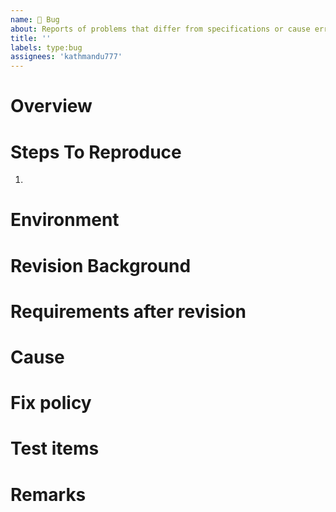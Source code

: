 ```yaml
---
name: 🐞 Bug
about: Reports of problems that differ from specifications or cause errors
title: ''
labels: type:bug
assignees: 'kathmandu777'
---
```


# Overview <!-- when/where/what kind of problems are occurring -->


# Steps To Reproduce
1. 

# Environment <!-- e.g. os and python, node, npm versions etc -->


# Revision Background <!-- why you need to fix it -->


# Requirements after revision <!-- what behavior to expect after the fix -->


# Cause <!-- even if you don't know the cause clearly, write it down if there is anything that looks suspicious. -->


# Fix policy <!-- how to fix -->


# Test items <!-- how to check if the bug has been fixed -->


# Remarks <!-- links, references etc -->


<!-- You don't have to fill in all the blanks, but write the necessary information clearly. -->